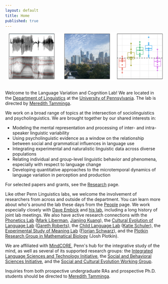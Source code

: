 ```yaml
---
layout: default
title: Home
published: true
---
```

<p align="center">
  <img src="/images/newcover.png" alt="Three images in boxes: A spectrogram, the skyline of Philadelphia, and an unlabeled set of boxplots." style="width: 800px; float: none; margin: 0px 0px 15px 10px;" />
 </p>

Welcome to the Language Variation and Cognition Lab! We are located in the [Department of Linguistics](https://www.ling.upenn.edu/) at the [University of Pennsylvania](https://www.upenn.edu/). The lab is directed by [Meredith Tamminga](http://meredithtamminga.com/). 

We work on a broad range of topics at the intersection of sociolinguistics and psycholinguistics. We are brought together by our shared interests in:
* Modeling the mental representation and processing of inter- and intra-speaker linguistic variability
* Using psycholinguistic evidence as a window on the relationship between social and grammatical influences in language use
* Integrating experimental and naturalistic linguistic data across diverse populations
* Relating individual and group-level linguistic behavior and phenomena, especially with respect to language change
* Developing quantitative approaches to the microtemporal dynamics of language variation in perception and production

For selected papers and grants, see the [Research](https://tammingalab.github.io/research/) page.

Like other Penn Linguistics labs, we welcome the involvement of researchers from across and outside of the department. You can learn more about who's around the lab these days from the [People](https://tammingalab.github.io/people/) page. We work especially closely with [Dave Embick](https://www.ling.upenn.edu/~embick/) and [his lab](http://web.sas.upenn.edu/embick-lab/), including a long history of joint lab meetings. We also have active research connections with the [Phonetics Lab](https://web.sas.upenn.edu/phonetics-lab/) ([Mark Liberman](https://www.ling.upenn.edu/~myl/), [Jianjing Kuang](https://www.sas.upenn.edu/~kuangj/Home.html)), the [Cultural Evolution of Language Lab](https://www.drgarethroberts.com/cultural-evolution-of-language-lab.html) ([Gareth Roberts](https://www.drgarethroberts.com/)), the [Child Language Lab](https://childlanglab.com/) ([Katie Schuler](https://kathrynschuler.com/)), the [Experimental Study of Meaning Lab](http://lab.florianschwarz.net/) ([Florian Schwarz](https://www.florianschwarz.net/)), and the [Plotkin Research Group in Mathematical Biology](https://evolution.sas.upenn.edu/) (Josh Plotkin).

We are affiliated with [MindCORE](https://mindcore.sas.upenn.edu/), Penn's hub for the integrative study of the mind, as well as several of its supported research groups: the [Integrated Language Sciences and Technology Initiative](http://web.sas.upenn.edu/langscience/), the [Social and Behavioral Sciences Initiative](http://web.sas.upenn.edu/penn-sbsi/), and the [Social and Cultural Evolution Working Group](https://web.sas.upenn.edu/scew/).

Inquiries from both prospective undergraduate RAs and prospective Ph.D. students should be directed to [Meredith Tamminga](http://www.meredithtamminga.com). 

